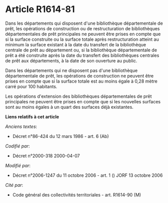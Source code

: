 # Article R1614-81

Dans les départements qui disposent d'une bibliothèque départementale de prêt, les opérations de construction ou de
restructuration de bibliothèques départementales de prêt principales ne peuvent être prises en compte que si la surface
construite ou la surface totale après restructuration atteint au minimum la surface existant à la date du transfert de la
bibliothèque centrale de prêt au département ou, si la bibliothèque départementale de prêt a été construite après la date du
transfert des bibliothèques centrales de prêt aux départements, à la date de son ouverture au public.

Dans les départements qui ne disposent pas d'une bibliothèque départementale de prêt, les opérations de construction ne
peuvent être prises en compte que si la surface totale est au moins égale à 0,28 mètre carré pour 100 habitants.

Les opérations d'extension des bibliothèques départementales de prêt principales ne peuvent être prises en compte que si les
nouvelles surfaces sont au moins égales à un quart des surfaces déjà existantes.

**Liens relatifs à cet article**

_Anciens textes_:

  - Décret n°86-424 du 12 mars 1986 - art. 6 (Ab)

_Codifié par_:

  - Décret n°2000-318 2000-04-07

_Modifié par_:

  - Décret n°2006-1247 du 11 octobre 2006 - art. 1 () JORF 13 octobre 2006

_Cité par_:

  - Code général des collectivités territoriales - art. R1614-90 (M)
